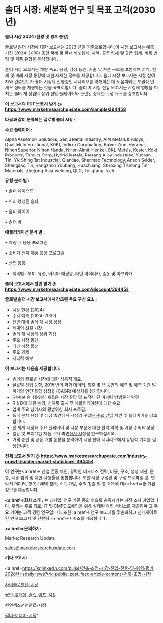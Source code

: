 # 솔더 시장: 세분화 연구 및 목표 고객(2030년)

<strong>솔더 시장 2024 (현황 및 향후 동향)</strong>

글로벌 솔더 시장에 대한 보고서는 2023 년을 기준으로합니다.이 시장 보고서는 예측 기간 (2024-2030) 동안 국제 및 국내 제조업체, 지역, 공급 업체 및 공급 업체, 제품 변형 및 제품 유형을 분석합니다.

솔더 시장 보고서는 개발 속도, 용량, 성장 동인, 기술 및 자본 구조를 포함하여 과거, 현재 및 미래 시장 동향에 대한 자세한 정보를 제공합니다. 솔더 시장 보고서는 시장 참여자와 컨설턴트가 솔더 시장의 진행중인 시나리오를 이해하는 데 도움이되는 포괄적 인 세부 정보를 제공하는 것을 목표로합니다. 솔더 개 시장 산업 보고서는 시장에 영향을 미치는 솔더 개 산업의 상위 산업 플레이어와 관련된 중요한 구성 요소를 강조합니다.



<strong>이 보고서의 PDF 브로셔 받기 @ <a href=https://www.marketresearchupdate.com/sample/394458>https://www.marketresearchupdate.com/sample/394458</a></strong>



<strong>다음과 같이 분류되는 글로벌 솔더 시장 :</strong>



<strong>주요 플레이어 :</strong>

Alpha Assembly Solutions, Senju Metal Industry, AIM Metals & Alloys, Qualitek International, KOKI, Indium Corporation, Balver Zinn, Heraeus, Nihon Superior, Nihon Handa, Nihon Almit, Henkel, DKL Metals, Kester, Koki Products, Tamura Corp, Hybrid Metals, Persang Alloy Industries, Yunnan Tin, Yik Shing Tat Industrial, Qiandao, Shenmao Technology, Anson Solder, Shengdao Tin, Hangzhou Youbang, Huachuang, Shaoxing Tianlong Tin Materials, Zhejiang Asia-welding, QLG, Tongfang Tech



<strong>유형 분석 별 :</strong>

• 솔더 페이스트

• 미리 형성된 솔더

• 솔더 와이어

• 솔더 바



<strong>애플리케이션 분석 별 :</strong>

• 차량 내 응용 프로그램

• 소비자 전자 제품 응용 프로그램

• 산업 응용

<ul>
  <li>지역별 : 북미, 유럽, 아시아 태평양, 라틴 아메리카, 중동 및 아프리카</li>
</ul>


<strong>솔더 보고서에서 할인 받기 @ <a href=https://www.marketresearchupdate.com/discount/394458>https://www.marketresearchupdate.com/discount/394458</a></strong>



<strong>글로벌 솔더 시장 보고서에서 강조된 주요 구성 요소 :</strong>
<ul>
  <li>시장 현황 (2024)</li>
  <li>수익 예측 (2024-2030)</li>
  <li>전년 대비 솔더 개 시장 성장</li>
  <li>세계의 신흥 시장</li>
  <li>솔더 개 시장의 상위 기업</li>
  <li>주요 시장 동인</li>
  <li>최신 시장 동향</li>
  <li>주요 과제</li>
  <li>지리적 해부</li>
</ul>


<strong>이 보고서는 다음을 제공합니다.</strong>
<ul>
  <li>솔더의 글로벌 시장에 대한 심층적 개요.</li>
  <li>글로벌 산업 동향, 2015 년의 과거 데이터, 향후 몇 년 동안의 예측 및 예측 기간 말까지의 연간 복합 성장률 (CAGR) 예상치를 평가합니다.</li>
  <li>Global 솔더를위한 새로운 시장 전망 및 표적화 된 마케팅 방법론의 발견</li>
  <li>R &amp; D에 대한 논의, 신제품 출시 및 애플리케이션에 대한 수요.</li>
  <li>업계 주요 참여자의 광범위한 회사 프로필.</li>
  <li>동적 분자 유형 및 대상 측면에서 시장의 구성은<a href=> 주요 산</a>업 자원 및 플레이어를 강조합니다.</li>
  <li>전 세계 시장과 주요 플레이어 및 시장 부문에 대한 환자 역학 및 시장 수익의 성장.</li>
  <li>일반 및 프리미엄 제품 수익 측면<a href=>에서 시</a>장을 연구하십시오.</li>
  <li>거래 승인 및 공동 개발 동향을 분석하여 시장 판매 시나리오에서 상업적 기회를 결정합니다.</li>
</ul>



<strong>전체 보고서 받기 @ <a href=https://www.marketresearchupdate.com/industry-growth/solder-market-statistices-394458>https://www.marketresearchupdate.com/industry-growth/solder-market-statistices-394458</a></strong>

이 연구는<a href=> 산업 존중</a> 체인, 강력한 비즈니스 전략, 비용, 구조, 생성 제한, 운송, 시장 범위 및 제한 사용률을 통합합니다. 또한 시장 구성원 및 구성 프로파일 링, 연락처 데이터, 항목 / 혜택 침대, 소득 개발, 수익 창출 및 총 거래에 대<a href=>한 기본 </a>정보를 제공합니다.



<strong><a href=>회사 소</a>개 :</strong>
는 대기업, 연구 기관 등의 수요를 충족시키는 시장 조사 기업입니다. 우리는 주로 의료, IT 및 CMFE 도메인을 위해 설계된 여러 서비스를 제공하며 그 주요 기여는 고객 경험 연구입니다. 또한<a href=> 연구 보</a>고서를 맞춤화하고 신디케이트 된 연구 보고서 및 컨설팅 <a href=>서비스</a>를 제공합니다.



<strong><a href=>문의하기:</a></strong>

Market Research Update

sales@marketresearchupdate.com



<strong>기타 보고서:</strong>

<a href=https://kr.linkedin.com/pulse/건축-조명-시장-진입-전략-및-위험-평가2028년-isdailynews?trk=public_post_feed-article-content>건축-조명-시장</a>

<a href=https://www.linkedin.com/pulse/사이클로펜탄-시장-현재-및-미래-성장-2029-survey-spotlight-pro-24-analysis/>사이클로펜탄-시장</a>

<a href=https://www.linkedin.com/pulse/쌍안-휴대용-슬릿-램프-시장-경쟁-분석-및-성장-잠재력-2029-h0hhf/>쌍안-휴대용-슬릿-램프-시장</a>

<a href=https://www.linkedin.com/pulse/천연색소천연안료-시장-진입-전략-및-위험-평가2029년-data-dive-diaries-24-analysis-vj1af/>천연색소천연안료-시장</a>

<a href=https://www.linkedin.com/pulse/필터-미디어-시장-진입-전략-및-위험-평가2030년-analytics-avenue-adventures-24-ana-s55ef/>필터-미디어-시장</a>"
